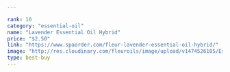 ```yaml
---

rank: 10 
category: "essential-oil"
name: "Lavender Essential Oil Hybrid"
price: "$2.50"
link: "https://www.spaorder.com/fleur-lavender-essential-oil-hybrid/"
image: "http://res.cloudinary.com/fleuroils/image/upload/v1474526105/Essential%20Oil/lavender_hybrid.jpg"
type: best-buy
---
```

